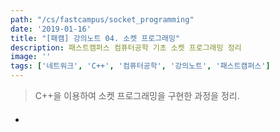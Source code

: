 ```yaml
---
path: "/cs/fastcampus/socket_programming"
date: '2019-01-16'
title: "[패캠] 강의노트 04. 소켓 프로그래밍"
description: 패스트캠퍼스 컴퓨터공학 기초 소켓 프로그래밍 정리
image: ''
tags: ['네트워크', 'C++', '컴퓨터공학', '강의노트', '패스트캠퍼스']
---
```

> C++을 이용하여 소켓 프로그래밍을 구현한 과정을 정리.

#### 
- 
